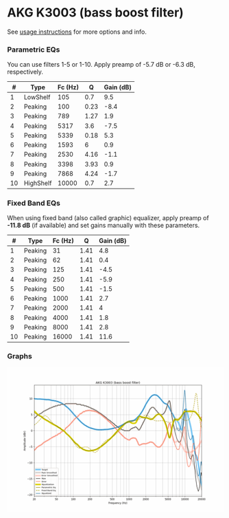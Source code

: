 # AKG K3003 (bass boost filter)
See [usage instructions](https://github.com/jaakkopasanen/AutoEq#usage) for more options and info.

### Parametric EQs
You can use filters 1-5 or 1-10. Apply preamp of -5.7 dB or -6.3 dB, respectively.

|   # | Type      |   Fc (Hz) |    Q |   Gain (dB) |
|-----|-----------|-----------|------|-------------|
|   1 | LowShelf  |       105 | 0.7  |         9.5 |
|   2 | Peaking   |       100 | 0.23 |        -8.4 |
|   3 | Peaking   |       789 | 1.27 |         1.9 |
|   4 | Peaking   |      5317 | 3.6  |        -7.5 |
|   5 | Peaking   |      5339 | 0.18 |         5.3 |
|   6 | Peaking   |      1593 | 6    |         0.9 |
|   7 | Peaking   |      2530 | 4.16 |        -1.1 |
|   8 | Peaking   |      3398 | 3.93 |         0.9 |
|   9 | Peaking   |      7868 | 4.24 |        -1.7 |
|  10 | HighShelf |     10000 | 0.7  |         2.7 |

### Fixed Band EQs
When using fixed band (also called graphic) equalizer, apply preamp of **-11.8 dB** (if available) and set gains manually with these parameters.

|   # | Type    |   Fc (Hz) |    Q |   Gain (dB) |
|-----|---------|-----------|------|-------------|
|   1 | Peaking |        31 | 1.41 |         4.8 |
|   2 | Peaking |        62 | 1.41 |         0.4 |
|   3 | Peaking |       125 | 1.41 |        -4.5 |
|   4 | Peaking |       250 | 1.41 |        -5.9 |
|   5 | Peaking |       500 | 1.41 |        -1.5 |
|   6 | Peaking |      1000 | 1.41 |         2.7 |
|   7 | Peaking |      2000 | 1.41 |         4   |
|   8 | Peaking |      4000 | 1.41 |         1.8 |
|   9 | Peaking |      8000 | 1.41 |         2.8 |
|  10 | Peaking |     16000 | 1.41 |        11.6 |

### Graphs
![](./AKG%20K3003%20(bass%20boost%20filter).png)
